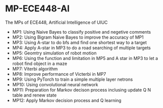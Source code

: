 # MP-ECE448-AI
The MPs of ECE448, Artificial Intelligence of UIUC

* MP1: Using Naive Bayes to classify positive and negetive comments
* MP2: Using Bigram Naive Bayes to improve the accuracy of MP1
* MP3: Using A-star to do bfs amd find one shortest way to a target
* MP4: Apply A-star in MP3 to do a road searching of multiple targets
* MP5: Geomtry simulation of robot motion
* MP6: Using the function and limitation in MP5 and A star in MP3 to let a robot find object in a maze
* MP7: Viterbi algorithm
* MP8: Improve performance of Victerbi in MP7
* MP9: Using PyTorch to train a simple multiple layer netrons
* MP10: Using convolutional neural network 
* MP11: Preparation for Markov decison process inclusing update Q N table and renew state
* MP12: Apply Markov decision process and Q learning